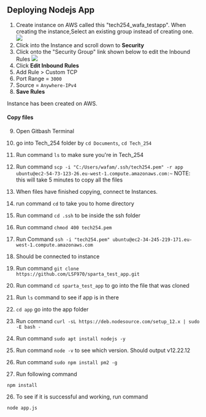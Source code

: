 ## Deploying Nodejs App

1. Create instance on AWS called this "tech254_wafa_testapp". When creating the instance,Select an existing group instead of creating one.
![](C:\Users\wafam\Documents\Tech_254\Linux\network_settings.png)
2. Click into the Instance and scroll down to **Security**
3. Click onto the "Security Group" link shown below to edit the Inbound Rules
![](C:\Users\wafam\Documents\Tech_254\Linux\security_group_link.png)
4. Click **Edit Inbound Rules**
5. Add Rule > Custom TCP 
6. Port Range = `3000`
7. Source = `Anywhere-IPv4`
8. **Save Rules**

Instance has been created on AWS.

#### Copy files 
9. Open Gitbash Terminal
10. go into Tech_254 folder by `cd Documents`, `cd Tech_254`
11. Run command `ls` to make sure you're in Tech_254
12. Run command `scp -i "C:/Users/wafam/.ssh/tech254.pem" -r app ubuntu@ec2-54-73-123-26.eu-west-1.compute.amazonaws.com:~`
NOTE: this will take 5 minutes to copy all the files 

13. When files have finished copying, connect te Instances.
14. run command `cd` to take you to home directory 
15. Run command `cd .ssh` to be inside the ssh folder
14. Run command `chmod 400 tech254.pem`
15. Run Command `ssh -i "tech254.pem" ubuntu@ec2-34-245-219-171.eu-west-1.compute.amazonaws.com`
16. Should be connected to instance

17. Run command `git clone https://github.com/LSF970/sparta_test_app.git`
18. Run command `cd sparta_test_app` to go into the file that was cloned
19. Run `ls` command to see if app is in there
20. `cd app` go into the app folder
21. Run command `curl -sL https://deb.nodesource.com/setup_12.x | sudo -E bash -`
22. Run command `sudo apt install nodejs -y`
23. Run command ```node -v``` to see which version. Should output v12.22.12
24. Run command `sudo npm install pm2 -g`
25. Run following command 
```
npm install
```
26. To see if it is successful and working, run command
```
node app.js
```
